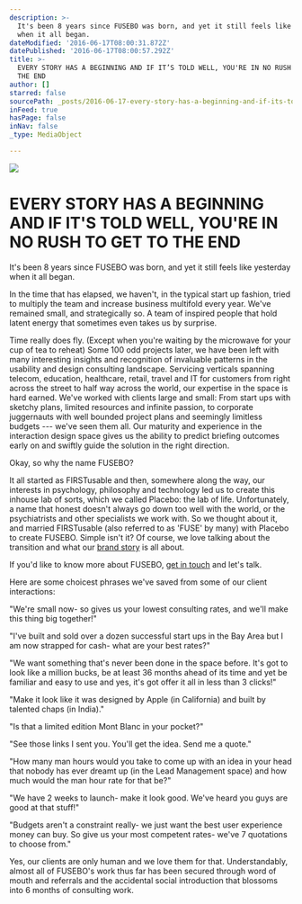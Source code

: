 ```yaml
---
description: >-
  It's been 8 years since FUSEBO was born, and yet it still feels like yesterday
  when it all began.
dateModified: '2016-06-17T08:00:31.872Z'
datePublished: '2016-06-17T08:00:57.292Z'
title: >-
  EVERY STORY HAS A BEGINNING AND IF IT’S TOLD WELL, YOU'RE IN NO RUSH TO GET TO
  THE END
author: []
starred: false
sourcePath: _posts/2016-06-17-every-story-has-a-beginning-and-if-its-told-well-youre-in.md
inFeed: true
hasPage: false
inNav: false
_type: MediaObject

---
```

![](https://the-grid-user-content.s3-us-west-2.amazonaws.com/fa3c0257-0b42-4ae6-a5c5-d1b47be1a65a.png)

# EVERY STORY HAS A BEGINNING AND IF IT'S TOLD WELL, YOU'RE IN NO RUSH TO GET TO THE END

It's been 8 years since FUSEBO was born, and yet it still feels like yesterday when it all began.

In the time that has elapsed, we haven't, in the typical start up fashion, tried to multiply the team and increase business multifold every year. We've remained small, and strategically so. A team of inspired people that hold latent energy that sometimes even takes us by surprise.

Time really does fly. (Except when you're waiting by the microwave for your cup of tea to reheat) Some 100 odd projects later, we have been left with many interesting insights and recognition of invaluable patterns in the usability and design consulting landscape. Servicing verticals spanning telecom, education, healthcare, retail, travel and IT for customers from right across the street to half way across the world, our expertise in the space is hard earned. We've worked with clients large and small: From start ups with sketchy plans, limited resources and infinite passion, to corporate juggernauts with well bounded project plans and seemingly limitless budgets --- we've seen them all. Our maturity and experience in the interaction design space gives us the ability to predict briefing outcomes early on and swiftly guide the solution in the right direction.

Okay, so why the name FUSEBO?

It all started as FIRSTusable and then, somewhere along the way, our interests in psychology, philosophy and technology led us to create this inhouse lab of sorts, which we called Placebo: the lab of life. Unfortunately, a name that honest doesn't always go down too well with the world, or the psychiatrists and other specialists we work with. So we thought about it, and married FIRSTusable (also referred to as 'FUSE' by many) with Placebo to create FUSEBO. Simple isn't it? Of course, we love talking about the transition and what our [brand story][0] is all about.

If you'd like to know more about FUSEBO, [get in touch][1] and let's talk.

Here are some choicest phrases we've saved from some of our client interactions:

"We're small now- so gives us your lowest consulting rates, and we'll make this thing big together!"

"I've built and sold over a dozen successful start ups in the Bay Area but I am now strapped for cash- what are your best rates?"

"We want something that's never been done in the space before. It's got to look like a million bucks, be at least 36 months ahead of its time and yet be familiar and easy to use and yes, it's got offer it all in less than 3 clicks!"

"Make it look like it was designed by Apple (in California) and built by talented chaps (in India)."

"Is that a limited edition Mont Blanc in your pocket?"

"See those links I sent you. You'll get the idea. Send me a quote."

"How many man hours would you take to come up with an idea in your head that nobody has ever dreamt up (in the Lead Management space) and how much would the man hour rate for that be?"

"We have 2 weeks to launch- make it look good. We've heard you guys are good at that stuff!"

"Budgets aren't a constraint really- we just want the best user experience money can buy. So give us your most competent rates- we've 7 quotations to choose from."

Yes, our clients are only human and we love them for that. Understandably, almost all of FUSEBO's work thus far has been secured through word of mouth and referrals and the accidental social introduction that blossoms into 6 months of consulting work.

[0]: http://www.fusebo.com/index#brandStory
[1]: http://www.fusebo.com/index